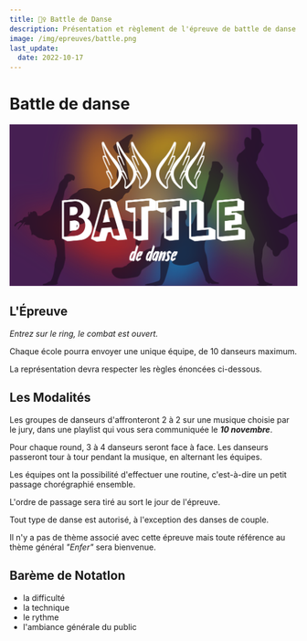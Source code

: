 ```yaml
---
title: 🤸‍♀️ Battle de Danse
description: Présentation et règlement de l'épreuve de battle de danse
image: /img/epreuves/battle.png
last_update:
  date: 2022-10-17
---
```


# Battle de danse

![](/img/epreuves/battle.png)

## L'Épreuve

*Entrez sur le ring, le combat est ouvert.*

Chaque école pourra envoyer une unique équipe, de 10 danseurs maximum.

La représentation devra respecter les règles énoncées ci-dessous.


## Les Modalités

Les groupes de danseurs d'affronteront 2 à 2 sur une musique choisie par le jury, dans une playlist qui vous sera communiquée le ***10 novembre***.

Pour chaque round, 3 à 4 danseurs seront face à face. Les danseurs passeront tour à tour pendant la musique, en alternant les équipes. 

Les équipes ont la possibilité d'effectuer une routine, c'est-à-dire un petit passage chorégraphié ensemble. 

L'ordre de passage sera tiré au sort le jour de l'épreuve. 

Tout type de danse est autorisé, à l'exception des danses de couple.

Il n'y a pas de thème associé avec cette épreuve mais toute référence au thème général *"Enfer"* sera bienvenue.


## Barème de NotatIon
* la difficulté
* la technique
* le rythme
* l'ambiance générale du public
